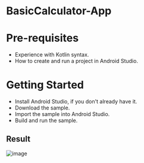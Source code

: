 # BasicCalculator-App
# Pre-requisites
- Experience with Kotlin syntax.
- How to create and run a project in Android Studio.

# Getting Started
- Install Android Studio, if you don't already have it.
- Download the sample.
- Import the sample into Android Studio.
- Build and run the sample.

## Result

![image](https://user-images.githubusercontent.com/86349146/193349899-1bcb2a4f-999f-4eab-bbec-0bc46d563bda.png)
